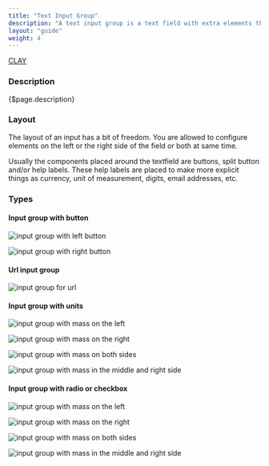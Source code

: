 ```yaml
---
title: "Text Input Group"
description: "A text input group is a text field with extra elements that makes the pattern more complete for a common or frequent use case."
layout: "guide"
weight: 4
---
```


<a class="label-link label label-warning" href="https://clayui.com/docs/components/forms/form_elements_input_groups.html" target="_blank">CLAY</a>

### Description

{$page.description}

### Layout
The layout of an input has a bit of freedom. You are allowed to configure elements on the left or the right side of the field or both at same time.

Usually the components placed around the textfield are buttons, split button and/or help labels. These help labels are placed to make more explicit things as currency, unit of measurement, digits, email addresses, etc.

### Types

#### Input group with button

![input group with left button](../../../images/InputGroupButtonLeft.png)

![input group with right button](../../../images/InputGroupButtonRight.png)

#### Url input group

![input group for url](../../../images/InputGroupUrl.png)

#### Input group with units

![input group with mass on the left](../../../images/InputGroupAddonLeft+Placeholder.png)

![input group with mass on the right](../../../images/InputGroupAddonRight.png)

![input group with mass on both sides](../../../images/InputGroupAddonLeftAddonRight.png)

![input group with mass in the middle and right side](../../../images/InputGroupInsert.png)


#### Input group with radio or checkbox

![input group with mass on the left](../../../images/InputGroupCheckboxLeft.png)

![input group with mass on the right](../../../images/InputGroupCheckboxLeft+Active.png)

![input group with mass on both sides](../../../images/InputGroupRadioButtonLeft.png)

![input group with mass in the middle and right side](../../../images/InputGroupRadioButtonLeft+Active.png)

